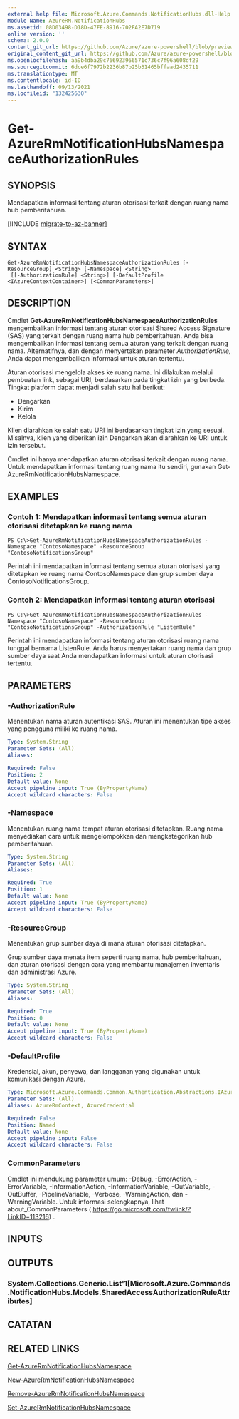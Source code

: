 ```yaml
---
external help file: Microsoft.Azure.Commands.NotificationHubs.dll-Help.xml
Module Name: AzureRM.NotificationHubs
ms.assetid: 08D03498-D18D-47FE-8916-702FA2E7D719
online version: ''
schema: 2.0.0
content_git_url: https://github.com/Azure/azure-powershell/blob/preview/src/ResourceManager/NotificationHubs/Commands.NotificationHubs/help/Get-AzureRmNotificationHubsNamespaceAuthorizationRules.md
original_content_git_url: https://github.com/Azure/azure-powershell/blob/preview/src/ResourceManager/NotificationHubs/Commands.NotificationHubs/help/Get-AzureRmNotificationHubsNamespaceAuthorizationRules.md
ms.openlocfilehash: aa9b4dba29c766923966571c736c7f96a608df29
ms.sourcegitcommit: 6dce6f7972b2236b87b25b31465bffaad2435711
ms.translationtype: MT
ms.contentlocale: id-ID
ms.lasthandoff: 09/13/2021
ms.locfileid: "132425630"
---
```

# Get-AzureRmNotificationHubsNamespaceAuthorizationRules

## SYNOPSIS
Mendapatkan informasi tentang aturan otorisasi terkait dengan ruang nama hub pemberitahuan.

[!INCLUDE [migrate-to-az-banner](../../includes/migrate-to-az-banner.md)]

## SYNTAX

```
Get-AzureRmNotificationHubsNamespaceAuthorizationRules [-ResourceGroup] <String> [-Namespace] <String>
 [[-AuthorizationRule] <String>] [-DefaultProfile <IAzureContextContainer>] [<CommonParameters>]
```

## DESCRIPTION
Cmdlet **Get-AzureRmNotificationHubsNamespaceAuthorizationRules** mengembalikan informasi tentang aturan otorisasi Shared Access Signature (SAS) yang terkait dengan ruang nama hub pemberitahuan.
Anda bisa mengembalikan informasi tentang semua aturan yang terkait dengan ruang nama.
Alternatifnya, dan dengan menyertakan parameter *AuthorizationRule,* Anda dapat mengembalikan informasi untuk aturan tertentu.

Aturan otorisasi mengelola akses ke ruang nama.
Ini dilakukan melalui pembuatan link, sebagai URI, berdasarkan pada tingkat izin yang berbeda.
Tingkat platform dapat menjadi salah satu hal berikut: 

- Dengarkan
- Kirim
- Kelola

Klien diarahkan ke salah satu URI ini berdasarkan tingkat izin yang sesuai.
Misalnya, klien yang diberikan izin Dengarkan akan diarahkan ke URI untuk izin tersebut.

Cmdlet ini hanya mendapatkan aturan otorisasi terkait dengan ruang nama.
Untuk mendapatkan informasi tentang ruang nama itu sendiri, gunakan Get-AzureRmNotificationHubsNamespace.

## EXAMPLES

### Contoh 1: Mendapatkan informasi tentang semua aturan otorisasi ditetapkan ke ruang nama
```
PS C:\>Get-AzureRmNotificationHubsNamespaceAuthorizationRules -Namespace "ContosoNamespace" -ResourceGroup "ContosoNotificationsGroup"
```

Perintah ini mendapatkan informasi tentang semua aturan otorisasi yang ditetapkan ke ruang nama ContosoNamespace dan grup sumber daya ContosoNotificationsGroup.

### Contoh 2: Mendapatkan informasi tentang aturan otorisasi
```
PS C:\>Get-AzureRmNotificationHubsNamespaceAuthorizationRules -Namespace "ContosoNamespace" -ResourceGroup "ContosoNotificationsGroup" -AuthorizationRule "ListenRule"
```

Perintah ini mendapatkan informasi tentang aturan otorisasi ruang nama tunggal bernama ListenRule.
Anda harus menyertakan ruang nama dan grup sumber daya saat Anda mendapatkan informasi untuk aturan otorisasi tertentu.

## PARAMETERS

### -AuthorizationRule
Menentukan nama aturan autentikasi SAS.
Aturan ini menentukan tipe akses yang pengguna miliki ke ruang nama.

```yaml
Type: System.String
Parameter Sets: (All)
Aliases: 

Required: False
Position: 2
Default value: None
Accept pipeline input: True (ByPropertyName)
Accept wildcard characters: False
```

### -Namespace
Menentukan ruang nama tempat aturan otorisasi ditetapkan.
Ruang nama menyediakan cara untuk mengelompokkan dan mengkategorikan hub pemberitahuan.

```yaml
Type: System.String
Parameter Sets: (All)
Aliases: 

Required: True
Position: 1
Default value: None
Accept pipeline input: True (ByPropertyName)
Accept wildcard characters: False
```

### -ResourceGroup
Menentukan grup sumber daya di mana aturan otorisasi ditetapkan.

Grup sumber daya menata item seperti ruang nama, hub pemberitahuan, dan aturan otorisasi dengan cara yang membantu manajemen inventaris dan administrasi Azure.

```yaml
Type: System.String
Parameter Sets: (All)
Aliases: 

Required: True
Position: 0
Default value: None
Accept pipeline input: True (ByPropertyName)
Accept wildcard characters: False
```

### -DefaultProfile
Kredensial, akun, penyewa, dan langganan yang digunakan untuk komunikasi dengan Azure.

```yaml
Type: Microsoft.Azure.Commands.Common.Authentication.Abstractions.IAzureContextContainer
Parameter Sets: (All)
Aliases: AzureRmContext, AzureCredential

Required: False
Position: Named
Default value: None
Accept pipeline input: False
Accept wildcard characters: False
```

### CommonParameters
Cmdlet ini mendukung parameter umum: -Debug, -ErrorAction, -ErrorVariable, -InformationAction, -InformationVariable, -OutVariable, -OutBuffer, -PipelineVariable, -Verbose, -WarningAction, dan -WarningVariable. Untuk informasi selengkapnya, lihat about_CommonParameters ( https://go.microsoft.com/fwlink/?LinkID=113216) .

## INPUTS

## OUTPUTS

### System.Collections.Generic.List'1[Microsoft.Azure.Commands.NotificationHubs.Models.SharedAccessAuthorizationRuleAttributes]

## CATATAN

## RELATED LINKS

[Get-AzureRmNotificationHubsNamespace](./Get-AzureRmNotificationHubsNamespace.md)

[New-AzureRmNotificationHubsNamespace](./New-AzureRmNotificationHubsNamespace.md)

[Remove-AzureRmNotificationHubsNamespace](./Remove-AzureRmNotificationHubsNamespace.md)

[Set-AzureRmNotificationHubsNamespace](./Set-AzureRmNotificationHubsNamespace.md)


